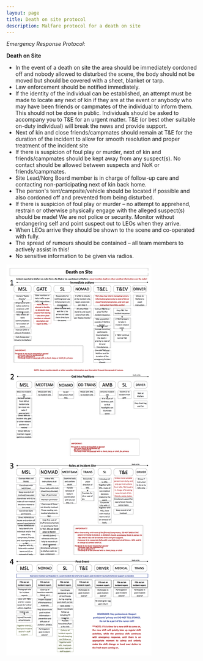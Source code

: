 ```yaml
---
layout: page
title: Death on site protocol
description: Malfare protocol for a death on site
---
```

_Emergency Response Protocol:_

**Death on Site**

- In the event of a death on site the area should be immediately cordoned off and nobody allowed to disturbed the scene, the body should not be moved but should be covered with a sheet, blanket or tarp.
- Law enforcement should be notified immediately.
- If the identity of the individual can be established, an attempt must be made to locate any next of kin if they are at the event or anybody who may have been friends or campmates of the individual to inform them. This should not be done in public. Individuals should be asked to accompany you to T&E for an urgent matter. T&E (or best other suitable on-duty individual) will break the news and provide support.
- Next of kin and close friends/campmates should remain at T&E for the duration of the incident to allow for smooth resolution and proper treatment of the incident site
- If there is suspicion of foul play or murder, next of kin and friends/campmates should be kept away from any suspect(s). No contact should be allowed between suspects and NoK or friends/campmates.
- Site Lead/Norg Board member is in charge of follow-up care and contacting non-participating next of kin back home.
- The person's tent/campsite/vehicle should be located if possible and also cordoned off and prevented from being disturbed.
- If there is suspicion of foul play or murder – no attempt to apprehend, restrain or otherwise physically engage with the alleged suspect(s) should be made! We are not police or security. Monitor without endangering self and point suspect out to LEOs when they arrive.
- When LEOs arrive they should be shown to the scene and co-operated with fully.
- The spread of rumours should be contained – all team members to actively assist in this!
- No sensitive information to be given via radios.

![Death on Site](img/dos.png "Death on site")
­­­
